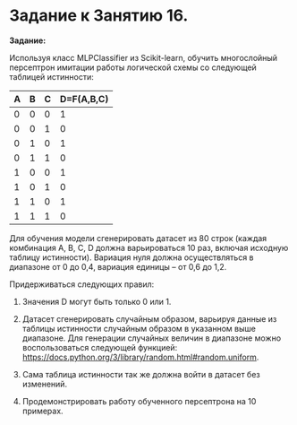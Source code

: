 # Задание к Занятию 16.

**Задание:**

Используя класс MLPClassifier из Scikit-learn, обучить многослойный персептрон имитации работы логической схемы со следующей таблицей истинности:


 A |  B  |  C | D=F(A,B,C)
---| --- | --- | ---
 0 | 0 | 0 | 1
 0 | 0 | 1 | 0
 0 | 1 | 0 | 1
 0 | 1 | 1 | 0
 1 | 0 | 0 | 1
 1 | 0 | 1 | 0
 1 | 1 | 0 | 1
 1 | 1 | 1 | 0 


Для обучения модели сгенерировать датасет из 80 строк (каждая комбинация A, B, C, D должна варьироваться 10 раз, включая исходную таблицу истинности). Вариация нуля должна осуществляться в диапазоне от 0 до 0,4, вариация единицы – от 0,6 до 1,2.

Придерживаться следующих правил:

1. Значения D могут быть только 0 или 1.

2. Датасет сгенерировать случайным образом, варьируя данные из таблицы истинности случайным образом в указанном выше диапазоне. Для генерации случайных величин в диапазоне можно воспользоваться следующей функцией: https://docs.python.org/3/library/random.html#random.uniform.

3. Сама таблица истинности так же должна войти в датасет без изменений.

4. Продемонстрировать работу обученного персептрона на 10 примерах.
